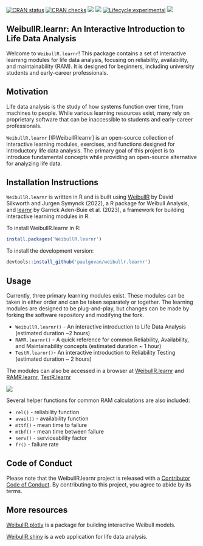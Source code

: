 <!-- badges: start -->
[![CRAN status](https://www.r-pkg.org/badges/version/WeibullR.learnr)](https://CRAN.R-project.org/package=WeibullR.learnr) 
[![CRAN checks](https://badges.cranchecks.info/summary/WeibullR.learnr.svg)](https://cran.r-project.org/web/checks/check_results_WeibullR.learnr.html) 
[![](http://cranlogs.r-pkg.org/badges/last-month/WeibullR.learnr)](https://cran.r-project.org/package=WeibullR.learnr) 
[![](http://cranlogs.r-pkg.org/badges/grand-total/WeibullR.learnr)](https://cran.r-project.org/package=WeibullR.learnr)
[![Lifecycle:experimental](https://img.shields.io/badge/lifecycle-experimental-orange.svg)](https://lifecycle.r-lib.org/articles/stages.html#experimental)
[![](https://img.shields.io/badge/doi-10.32614/CRAN.package.WeibullR.learnr-green.svg)](https://doi.org/10.32614/CRAN.package.WeibullR.learnr)
<!-- badges: end -->

## WeibullR.learnr: An Interactive Introduction to Life Data Analysis

Welcome to `WeibullR.learnr`! This package contains a set of interactive learning modules for life data analysis, focusing on reliability, availability, and maintainability (RAM). It is designed for beginners, including university students and early-career professionals.

## Motivation

Life data analysis is the study of how systems function over time, from machines to people. While various learning resources exist, many rely on proprietary software that can be inaccessible to students and early-career professionals.

`WeibullR.learnr` [@WeibullRlearnr] is an open-source collection of interactive learning modules, exercises, and functions designed for introductory life data analysis. The primary goal of this project is to introduce fundamental concepts while providing an open-source alternative for analyzing life data. 

## Installation Instructions

`WeibullR.learnr` is written in R and is built using [WeibullR](https://CRAN.R-project.org/package=WeibullR) by David Silkworth and Jurgen Symynck (2022), a R package for Weibull Analysis, and [learnr](https://CRAN.R-project.org/package=learnr) by Garrick Aden-Buie et al. (2023), a framework for building interactive learning modules in R. 

To install WeibullR.learnr in R:

``` r
install.packages('WeibullR.learnr')
```

To install the development version:

``` r
devtools::install_github('paulgovan/weibullr.learnr')
```

## Usage

Currently, three primary learning modules exist. These modules can be taken in either order and can be taken separately or together. The learning modules are designed to be plug-and-play, but changes can be made by forking the software repository and modifying the fork.

* `WeibullR.learnr()` - An interactive introduction to Life Data Analysis (estimated duration ~2 hours)
* `RAMR.learnr()` - A quick reference for common Reliability, Availability, and Maintainability concepts (estimated duration ~ 1 hour)
* `TestR.learnr()`- An interactive introduction to Reliability Testing (estimated duration ~ 2 hours)

The modules can also be accessed in a browser at [WeibullR.learnr](https://paulgovan.shinyapps.io/weibullrlearnr/) and [RAMR.learnr](https://paulgovan.shinyapps.io/ramrlearnr/),
[TestR.learnr](https://govan.shinyapps.io/TestRlearnr/)

![](https://github.com/paulgovan/WeibullR.learnr/blob/master/inst/paper/WeibullRlearnr.png?raw=true)<!-- -->

Several helper functions for common RAM calculations are also included:

* `rel()` - reliability function
* `avail()` - availability function
* `mttf()` - mean time to failure
* `mtbf()` - mean time between failure
* `serv()` - serviceability factor
* `fr()` - failure rate

## Code of Conduct

Please note that the WeibullR.learnr project is released with a [Contributor Code of Conduct](https://paulgovan.github.io/WeibullR.learnr/CODE_OF_CONDUCT.html). By contributing to this project, you agree to abide by its terms.

## More resources

[WeibullR.plotly](https://paulgovan.github.io/WeibullR.plotly/) is a package for building interactive Weibull models. 

[WeibullR.shiny](https://paulgovan.github.io/WeibullR.shiny/) is a web application for life data analysis.


